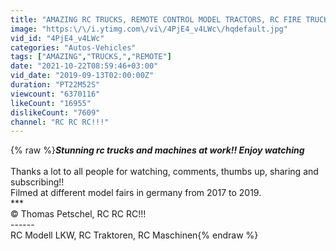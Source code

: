 ```yaml
---
title: "AMAZING RC TRUCKS, REMOTE CONTROL MODEL TRACTORS, RC FIRE TRUCKS, RC DOZER!!"
image: "https:\/\/i.ytimg.com\/vi\/4PjE4_v4LWc\/hqdefault.jpg"
vid_id: "4PjE4_v4LWc"
categories: "Autos-Vehicles"
tags: ["AMAZING","TRUCKS,","REMOTE"]
date: "2021-10-22T08:59:46+03:00"
vid_date: "2019-09-13T02:00:00Z"
duration: "PT22M52S"
viewcount: "6370116"
likeCount: "16955"
dislikeCount: "7609"
channel: "RC RC RC!!!"
---
```

{% raw %}***Stunning rc trucks and machines at work!! Enjoy watching***<br /><br />Thanks a lot to all people for watching, comments, thumbs up, sharing and subscribing!!<br />Filmed at different model fairs in germany from 2017 to 2019.<br />***<br />© Thomas Petschel, RC RC RC!!!<br />------<br />RC Modell LKW, RC Traktoren, RC Maschinen{% endraw %}
